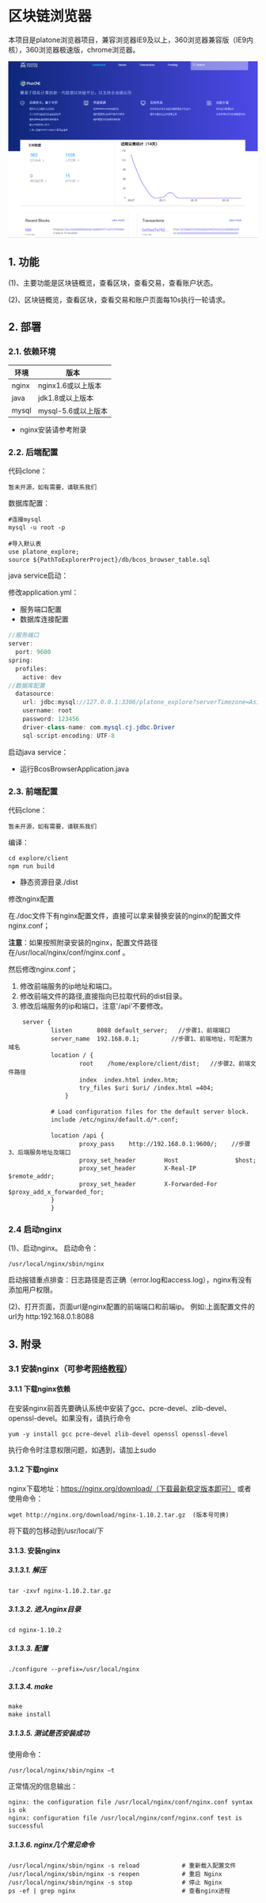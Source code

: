 # 区块链浏览器

本项目是platone浏览器项目，兼容浏览器IE9及以上，360浏览器兼容版（IE9内核），360浏览器极速版，chrome浏览器。

![](images/浏览器.png)

## 1. 功能

(1)、主要功能是区块链概览，查看区块，查看交易，查看账户状态。

(2)、区块链概览，查看区块，查看交易和账户页面每10s执行一轮请求。

## 2. 部署

### 2.1. 依赖环境

| 环境  | 版本                |
| ----- | ------------------- |
| nginx | nginx1.6或以上版本  |
| java  | jdk1.8或以上版本    |
| mysql | mysql-5.6或以上版本 |

+ nginx安装请参考附录



### 2.2. 后端配置


代码clone：

```shell
暂未开源，如有需要，请联系我们
```

数据库配置：

```shell
#连接mysql
mysql -u root -p

#导入默认表
use platone_explore;
source ${PathToExplorerProject}/db/bcos_browser_table.sql 
```

java service启动：

修改application.yml：

+ 服务端口配置
+ 数据库连接配置

```java
//服务端口
server:
  port: 9600
spring:
  profiles:
    active: dev      
//数据库配置
  datasource:
    url: jdbc:mysql://127.0.0.1:3306/platone_explore?serverTimezone=Asia/Shanghai&characterEncoding=utf-8&useSSL=false&autoReconnect=true&autoReconnectForPools=true
    username: root
    password: 123456
    driver-class-name: com.mysql.cj.jdbc.Driver
    sql-script-encoding: UTF-8
```

启动java service：

+ 运行BcosBrowserApplication.java

### 2.3. 前端配置

代码clone：

```shell
暂未开源，如有需要，请联系我们
```

编译：

```shell
cd explore/client
npm run build
```

+ 静态资源目录./dist

修改nginx配置

在./doc文件下有nginx配置文件，直接可以拿来替换安装的nginx的配置文件nginx.conf；

**注意**：如果按照附录安装的nginx，配置文件路径在/usr/local/nginx/conf/nginx.conf 。

然后修改nginx.conf；

1. 修改前端服务的ip地址和端口。
2. 修改前端文件的路径,直接指向已拉取代码的dist目录。
3. 修改后端服务的ip和端口，注意'/api'不要修改。

```Nginx
    server {
            listen       8088 default_server;   //步骤1、前端端口
            server_name  192.168.0.1;         //步骤1、前端地址，可配置为域名
            location / {
                    root    /home/explore/client/dist;   //步骤2、前端文件路径
                    index  index.html index.htm;
                    try_files $uri $uri/ /index.html =404;
                }

            # Load configuration files for the default server block.
            include /etc/nginx/default.d/*.conf;

            location /api {
                    proxy_pass    http://192.168.0.1:9600/;    //步骤3、后端服务地址及端口
               	 	proxy_set_header		Host				$host;
                    proxy_set_header		X-Real-IP			$remote_addr;
                    proxy_set_header		X-Forwarded-For		$proxy_add_x_forwarded_for;
            }
            }
```

### 2.4 启动nginx

(1)、启动nginx。
启动命令：

```shell
/usr/local/nginx/sbin/nginx   
```

启动报错重点排查：日志路径是否正确（error.log和access.log），nginx有没有添加用户权限。

(2)、打开页面，页面url是nginx配置的前端端口和前端ip。
例如:上面配置文件的url为   http:192.168.0.1:8088



## 3. 附录

### 3.1 安装nginx（可参考[网络教程](http://www.runoob.com/linux/nginx-install-setup.html)）

#### 3.1.1 下载nginx依赖

在安装nginx前首先要确认系统中安装了gcc、pcre-devel、zlib-devel、openssl-devel。如果没有，请执行命令

	yum -y install gcc pcre-devel zlib-devel openssl openssl-devel

执行命令时注意权限问题，如遇到，请加上sudo

#### 3.1.2 下载nginx

nginx下载地址：https://nginx.org/download/（下载最新稳定版本即可）
或者使用命令：

	wget http://nginx.org/download/nginx-1.10.2.tar.gz  (版本号可换)

将下载的包移动到/usr/local/下

#### 3.1.3. 安装nginx

##### 3.1.3.1. 解压

	tar -zxvf nginx-1.10.2.tar.gz

##### 3.1.3.2. 进入nginx目录

	cd nginx-1.10.2

##### 3.1.3.3. 配置

	./configure --prefix=/usr/local/nginx

##### 3.1.3.4. make

	make
	make install

##### 3.1.3.5. 测试是否安装成功

使用命令：

	/usr/local/nginx/sbin/nginx –t

正常情况的信息输出：

	nginx: the configuration file /usr/local/nginx/conf/nginx.conf syntax is ok
	nginx: configuration file /usr/local/nginx/conf/nginx.conf test is successful

##### 3.1.3.6. nginx几个常见命令

```shell
/usr/local/nginx/sbin/nginx -s reload            # 重新载入配置文件
/usr/local/nginx/sbin/nginx -s reopen            # 重启 Nginx
/usr/local/nginx/sbin/nginx -s stop              # 停止 Nginx
ps -ef | grep nginx                              # 查看nginx进程
```